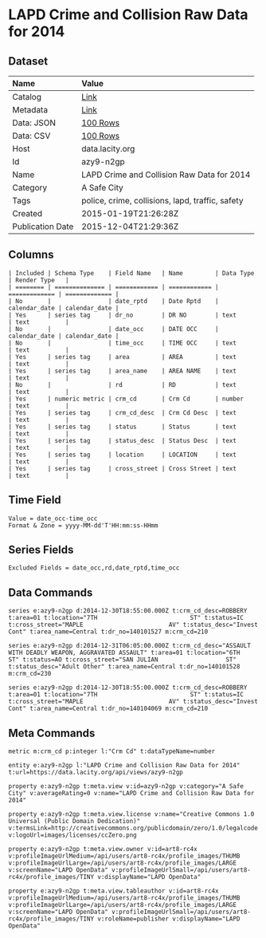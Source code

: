 # LAPD Crime and Collision Raw Data for 2014

## Dataset

| Name | Value |
| :--- | :---- |
| Catalog | [Link](https://catalog.data.gov/dataset/lapd-crime-and-collision-raw-data-for-2014) |
| Metadata | [Link](https://data.lacity.org/api/views/azy9-n2gp) |
| Data: JSON | [100 Rows](https://data.lacity.org/api/views/azy9-n2gp/rows.json?max_rows=100) |
| Data: CSV | [100 Rows](https://data.lacity.org/api/views/azy9-n2gp/rows.csv?max_rows=100) |
| Host | data.lacity.org |
| Id | azy9-n2gp |
| Name | LAPD Crime and Collision Raw Data for 2014 |
| Category | A Safe City |
| Tags | police, crime, collisions, lapd, traffic, safety |
| Created | 2015-01-19T21:26:28Z |
| Publication Date | 2015-12-04T21:29:36Z |

## Columns

```ls
| Included | Schema Type    | Field Name   | Name         | Data Type     | Render Type   |
| ======== | ============== | ============ | ============ | ============= | ============= |
| No       |                | date_rptd    | Date Rptd    | calendar_date | calendar_date |
| Yes      | series tag     | dr_no        | DR NO        | text          | text          |
| No       |                | date_occ     | DATE OCC     | calendar_date | calendar_date |
| No       |                | time_occ     | TIME OCC     | text          | text          |
| Yes      | series tag     | area         | AREA         | text          | text          |
| Yes      | series tag     | area_name    | AREA NAME    | text          | text          |
| No       |                | rd           | RD           | text          | text          |
| Yes      | numeric metric | crm_cd       | Crm Cd       | number        | text          |
| Yes      | series tag     | crm_cd_desc  | Crm Cd Desc  | text          | text          |
| Yes      | series tag     | status       | Status       | text          | text          |
| Yes      | series tag     | status_desc  | Status Desc  | text          | text          |
| Yes      | series tag     | location     | LOCATION     | text          | text          |
| Yes      | series tag     | cross_street | Cross Street | text          | text          |
```

## Time Field

```ls
Value = date_occ-time_occ
Format & Zone = yyyy-MM-dd'T'HH:mm:ss-HHmm
```

## Series Fields

```ls
Excluded Fields = date_occ,rd,date_rptd,time_occ
```

## Data Commands

```ls
series e:azy9-n2gp d:2014-12-30T18:55:00.000Z t:crm_cd_desc=ROBBERY t:area=01 t:location="7TH                          ST" t:status=IC t:cross_street="MAPLE                        AV" t:status_desc="Invest Cont" t:area_name=Central t:dr_no=140101527 m:crm_cd=210

series e:azy9-n2gp d:2014-12-31T06:05:00.000Z t:crm_cd_desc="ASSAULT WITH DEADLY WEAPON, AGGRAVATED ASSAULT" t:area=01 t:location="6TH                          ST" t:status=AO t:cross_street="SAN JULIAN                   ST" t:status_desc="Adult Other" t:area_name=Central t:dr_no=140101528 m:crm_cd=230

series e:azy9-n2gp d:2014-12-30T18:55:00.000Z t:crm_cd_desc=ROBBERY t:area=01 t:location="7TH                          ST" t:status=IC t:cross_street="MAPLE                        AV" t:status_desc="Invest Cont" t:area_name=Central t:dr_no=140104069 m:crm_cd=210
```

## Meta Commands

```ls
metric m:crm_cd p:integer l:"Crm Cd" t:dataTypeName=number

entity e:azy9-n2gp l:"LAPD Crime and Collision Raw Data for 2014" t:url=https://data.lacity.org/api/views/azy9-n2gp

property e:azy9-n2gp t:meta.view v:id=azy9-n2gp v:category="A Safe City" v:averageRating=0 v:name="LAPD Crime and Collision Raw Data for 2014"

property e:azy9-n2gp t:meta.view.license v:name="Creative Commons 1.0 Universal (Public Domain Dedication)" v:termsLink=http://creativecommons.org/publicdomain/zero/1.0/legalcode v:logoUrl=images/licenses/ccZero.png

property e:azy9-n2gp t:meta.view.owner v:id=art8-rc4x v:profileImageUrlMedium=/api/users/art8-rc4x/profile_images/THUMB v:profileImageUrlLarge=/api/users/art8-rc4x/profile_images/LARGE v:screenName="LAPD OpenData" v:profileImageUrlSmall=/api/users/art8-rc4x/profile_images/TINY v:displayName="LAPD OpenData"

property e:azy9-n2gp t:meta.view.tableauthor v:id=art8-rc4x v:profileImageUrlMedium=/api/users/art8-rc4x/profile_images/THUMB v:profileImageUrlLarge=/api/users/art8-rc4x/profile_images/LARGE v:screenName="LAPD OpenData" v:profileImageUrlSmall=/api/users/art8-rc4x/profile_images/TINY v:roleName=publisher v:displayName="LAPD OpenData"
```